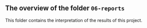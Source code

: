 ## The overview of the folder `06-reports`

This folder contains the interpretation of the results of this project.
